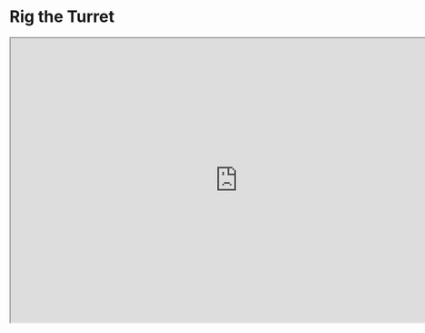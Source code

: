 # Rig the Turret

<p><iframe title="YouTube video player" src="https://www.youtube.com/embed/3EX62vq35LQ?si=-NuSaYNa6lo6z8qZ" width="800" height="500" allowfullscreen="allowfullscreen" allow="accelerometer; autoplay; clipboard-write; encrypted-media; gyroscope; picture-in-picture; web-share"></iframe></p>